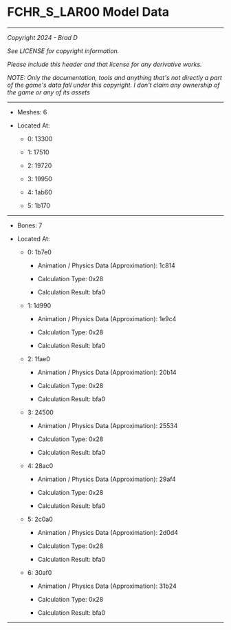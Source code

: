 # FCHR_S_LAR00 Model Data

---

*Copyright 2024 - Brad D*

*See LICENSE for copyright information.*

*Please include this header and that license for any derivative works.*

*NOTE: Only the documentation, tools and anything that's not directly a part of the game's data fall under this copyright. I don't claim any ownership of the game or any of its assets*

---

* Meshes: 6

* Located At:

  * 0: 13300

  * 1: 17510

  * 2: 19720

  * 3: 19950

  * 4: 1ab60

  * 5: 1b170

---

* Bones: 7

* Located At:

  * 0: 1b7e0

    * Animation / Physics Data (Approximation): 1c814

    * Calculation Type: 0x28

    * Calculation Result: bfa0

  * 1: 1d990

    * Animation / Physics Data (Approximation): 1e9c4

    * Calculation Type: 0x28

    * Calculation Result: bfa0

  * 2: 1fae0

    * Animation / Physics Data (Approximation): 20b14

    * Calculation Type: 0x28

    * Calculation Result: bfa0

  * 3: 24500

    * Animation / Physics Data (Approximation): 25534

    * Calculation Type: 0x28

    * Calculation Result: bfa0

  * 4: 28ac0

    * Animation / Physics Data (Approximation): 29af4

    * Calculation Type: 0x28

    * Calculation Result: bfa0

  * 5: 2c0a0

    * Animation / Physics Data (Approximation): 2d0d4

    * Calculation Type: 0x28

    * Calculation Result: bfa0

  * 6: 30af0

    * Animation / Physics Data (Approximation): 31b24

    * Calculation Type: 0x28

    * Calculation Result: bfa0

---

